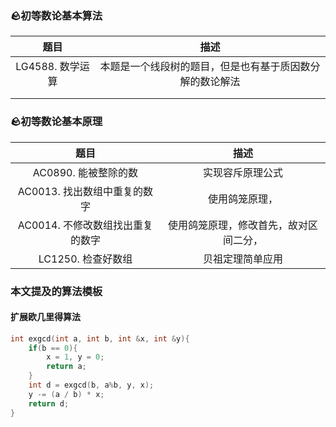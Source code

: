 ### 🪨初等数论基本算法

|       题目       |                           描述                           |
| :--------------: | :------------------------------------------------------: |
| LG4588. 数学运算 | 本题是一个线段树的题目，但是也有基于质因数分解的数论解法 |
|                  |                                                          |
|                  |                                                          |



### 🪨初等数论基本原理

|                 题目                  |                  描述                  |
| :-----------------------------------: | :------------------------------------: |
|         AC0890. 能被整除的数          |            实现容斥原理公式            |
|   AC0013. 找出数组中重复的数字<br/>   |             使用鸽笼原理，             |
| AC0014. 不修改数组找出重复的数字<br/> | 使用鸽笼原理，修改首先，故对区间二分， |
|          LC1250. 检查好数组           |            贝祖定理简单应用            |





### 本文提及的算法模板

#### 扩展欧几里得算法

```c++
int exgcd(int a, int b, int &x, int &y){
    if(b == 0){
        x = 1, y = 0;
        return a;
    }
    int d = exgcd(b, a%b, y, x);
    y -= (a / b) * x;
    return d;
}
```


